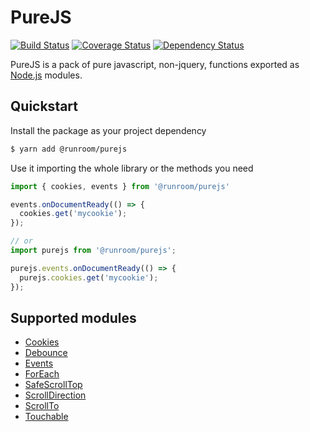 # PureJS

[![Build Status](https://travis-ci.org/Runroom/purejs.svg?branch=master)](https://travis-ci.org/Runroom/purejs.svg)
[![Coverage Status](https://coveralls.io/repos/github/Runroom/purejs/badge.svg?branch=master)](https://img.shields.io/coveralls/github/Runroom/purejs/master.svg)
[![Dependency Status](https://dependencyci.com/github/Runroom/purejs/badge)](https://dependencyci.com/github/Runroom/purejs)

PureJS is a pack of pure javascript, non-jquery, functions exported as [Node.js](https://nodejs.org/) modules.

## Quickstart

Install the package as your project dependency

```bash
$ yarn add @runroom/purejs
```

Use it importing the whole library or the methods you need

```javascript
import { cookies, events } from '@runroom/purejs'

events.onDocumentReady(() => {
  cookies.get('mycookie');
});

// or
import purejs from '@runroom/purejs';

purejs.events.onDocumentReady(() => {
  purejs.cookies.get('mycookie');
});
```

## Supported modules

* [Cookies](./doc/cookies.md)
* [Debounce](./doc/debounce.md)
* [Events](./doc/events.md)
* [ForEach](./forEach.md)
* [SafeScrollTop](./doc/safeScrollTop.md)
* [ScrollDirection](./doc/scrollDirection.md)
* [ScrollTo](./doc/scrollTo.md)
* [Touchable](./doc/touchable.md)
